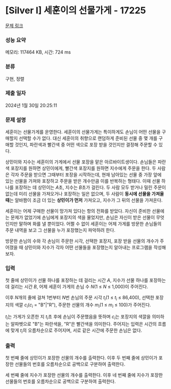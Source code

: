 # [Silver I] 세훈이의 선물가게 - 17225 

[문제 링크](https://www.acmicpc.net/problem/17225) 

### 성능 요약

메모리: 117464 KB, 시간: 724 ms

### 분류

구현, 정렬

### 제출 일자

2024년 1월 30일 20:25:11

### 문제 설명

<p>세훈이는 선물가게를 운영한다. 세훈이의 선물가게는 특이하게도 손님이 어떤 선물을 구매할지 선택할 수가 없다. 대신 세훈이의 취향으로 랜덤하게 준비된 선물 중 몇 개를 구매할 것인지, 파란색과 빨간색 중 어떤 색으로 포장 받을 것인지만 결정해 주문할 수 있다.</p>

<p>상민이와 지수는 세훈이의 가게에서 선물 포장을 맡은 아르바이트생이다. 손님들은 파란색 포장지를 원하면 상민이에게, 빨간색 포장지를 원하면 지수에게 주문을 한다. 두 사람은 각자 주문을 받으면 그때부터 포장을 시작하는데, 현재 남아있는 선물 중 가장 앞에 있는 선물을 가져와 포장하고 주문을 받은 개수만큼 이를 반복하는 형태다. 이때 선물 하나를 포장하는 데 상민이는 <em>A</em>초, 지수는 <em>B</em>초가 걸린다. 두 사람 모두 받거나 밀린 주문이 없는데 미리 선물을 가져오거나 포장하는 일은 없으며, 두 사람이 <strong>동시에 선물을 가져올 때</strong>는 알바짬이 조금 더 있는 <strong>상민이가 먼저</strong> 가져오고, 지수가 그 뒤의 선물을 가져온다.</p>

<p>세훈이는 어제 구매한 선물이 망가져 있다는 항의 전화를 받았다. 자신이 준비한 선물에는 문제가 없었기에 손님에게 포장지의 색을 물었지만, 손님은 자신이 받은 선물이 무엇인지만 말하며 화를 낼 뿐이었다. 어쩔 수 없이 세훈이는 어제 가게를 방문한 손님들의 주문 내역을 보고 그 선물을 누가 포장했는지 파악하려 한다.</p>

<p>방문한 손님의 수와 각 손님이 주문한 시각, 선택한 포장지, 포장 받을 선물의 개수가 주어졌을 때 상민이와 지수가 각자 어떤 선물들을 포장했는지 알아내는 프로그램을 작성해보자.</p>

### 입력 

 <p>첫 줄에 상민이가 선물 하나를 포장하는 데 걸리는 시간 <em>A</em>, 지수가 선물 하나를 포장하는 데 걸리는 시간 <em>B</em>, 어제 세훈이 가게의 손님 수 <em>N</em>(1 ≤ <em>N</em> ≤ 1,000)이 주어진다.</p>

<p>이후 <em>N</em>개의 줄에 걸쳐 1번부터 <em>N</em>번 손님의 주문 시각 <em>t<sub>i</sub></em>(1 ≤ <em>t<sub>i</sub></em> ≤ 86,400), 선택한 포장지의 색깔 <em>c<sub>i</sub></em>(<em>c<sub>i</sub></em> = "B"|"R"), 주문한 선물의 개수 <em>m<sub>i</sub></em>(1 ≤ <em>m<sub>i</sub></em> ≤ 100)가 주어진다.</p>

<p><em>t<sub>i</sub></em>는 가게가 오픈한 지 <em>t<sub>i</sub></em>초 후에 손님이 주문했음을 뜻하며 <em>c<sub>i</sub></em>는 포장지의 색깔을 의미하는 알파벳으로 "B"는 파란색을, "R"은 빨간색을 의미한다. 주어지는 입력은 시간의 흐름에 맞게 <em>t<sub>i</sub></em>의 오름차순으로 주어지며, 서로 같은 시간에 주문한 손님은 없다.</p>

### 출력 

 <p>첫 번째 줄에 상민이가 포장한 선물의 개수를 출력한다. 이후 두 번째 줄에 상민이가 포장한 선물들의 번호를 오름차순으로 공백으로 구분하여 출력한다.</p>

<p>세 번째 줄에 지수가 포장한 선물의 개수를 출력한다. 이후 네 번째 줄에 지수가 포장한 선물들의 번호를 오름차순으로 공백으로 구분하여 출력한다.</p>

